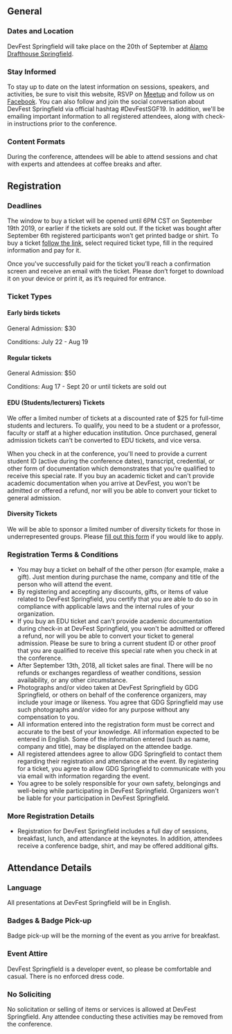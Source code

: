 ## General

### Dates and Location

DevFest Springfield will take place on the 20th of September at [Alamo Drafthouse Springfield](https://goo.gl/maps/a8PcfzpKx6RJyEJj7).

### Stay Informed

To stay up to date on the latest information on sessions, speakers, and activities, be sure to visit this website, RSVP on [Meetup](https://www.meetup.com/GDG-Springfield/events/261460321/) and follow us on [Facebook](https://www.facebook.com/gdgspringfield/). You can also follow and join the social conversation about DevFest Springfield via official hashtag #DevFestSGF19. In addition, we'll be emailing important information to all registered attendees, along with check-in instructions prior to the conference.

### Content Formats

During the conference, attendees will be able to attend sessions and chat with experts and attendees at coffee breaks and after.

## Registration


### Deadlines

The window to buy a ticket will be opened until 6PM CST on September 19th 2019, or earlier if the tickets are sold out. If the ticket was bought after September 6th registered participants won’t get printed badge or shirt. To buy a ticket [follow the link](https://www.eventbrite.com/e/devfest-sgf-19-tickets-65430517439), select required ticket type, fill in the required information and pay for it.

Once you've successfully paid for the ticket you’ll reach a confirmation screen and receive an email with the ticket. Please don’t forget to download it on your device or print it, as it’s required for entrance.



### Ticket Types

#### **Early birds tickets**

General Admission: $30

Conditions: July 22  - Aug 19

#### **Regular tickets**

General Admission: $50

Conditions: Aug 17 - Sept 20 or until tickets are sold out

#### **EDU (Students/lecturers) Tickets**

We offer a limited number of tickets at a discounted rate of $25 for full-time students and lecturers. To qualify, you need to be a student or a professor, faculty or staff at a higher education institution. Once purchased, general admission tickets can't be converted to EDU tickets, and vice versa.

When you check in at the conference, you'll need to provide a current student ID (active during the conference dates), transcript, credential, or other form of documentation which demonstrates that you’re qualified to receive this special rate. If you buy an academic ticket and can't provide academic documentation when you arrive at DevFest, you won't be admitted or offered a refund, nor will you be able to convert your ticket to general admission.


#### **Diversity Tickets**

We will be able to sponsor a limited number of diversity tickets for those in underrepresented groups. Please [fill out this form](https://forms.gle/KVhw1nFEEWMcbvxk8) if you would like to apply.


### Registration Terms & Conditions

- You may buy a ticket on behalf of the other person (for example, make a gift). Just mention during purchase the name, company and title of the person who will attend the event.
- By registering and accepting any discounts, gifts, or items of value related to DevFest Springfield, you certify that you are able to do so in compliance with applicable laws and the internal rules of your organization.
- If you buy an EDU ticket and can't provide academic documentation during check-in at DevFest Springfield, you won't be admitted or offered a refund, nor will you be able to convert your ticket to general admission. Please be sure to bring a current student ID or other proof that you are qualified to receive this special rate when you check in at the conference.
- After September 13th, 2018, all ticket sales are final. There will be no refunds or exchanges regardless of weather conditions, session availability, or any other circumstance.
- Photographs and/or video taken at DevFest Springfield by GDG Springfield, or others on behalf of the conference organizers, may include your image or likeness. You agree that GDG Springfield may use such photographs and/or video for any purpose without any compensation to you.
- All information entered into the registration form must be correct and accurate to the best of your knowledge. All information expected to be entered in English. Some of the information entered (such as name, company and title), may be displayed on the attendee badge.
- All registered attendees agree to allow GDG Springfield to contact them regarding their registration and attendance at the event. By registering for a ticket, you agree to allow GDG Springfield to communicate with you via email with information regarding the event.
- You agree to be solely responsible for your own safety, belongings and well-being while participating in DevFest Springfield. Organizers won't be liable for your participation in DevFest Springfield.


### More Registration Details

- Registration for DevFest Springfield includes a full day of sessions, breakfast, lunch, and attendance at the keynotes. In addition, attendees receive a conference badge, shirt, and may be offered additional gifts.  


## Attendance Details

### Language

All presentations at DevFest Springfield will be in English.


### Badges & Badge Pick-up

Badge pick-up will be the morning of the event as you arrive for breakfast.


### Event Attire

DevFest Springfield is a developer event, so please be comfortable and casual. There is no enforced dress code.


### No Soliciting

No solicitation or selling of items or services is allowed at DevFest Springfield. Any attendee conducting these activities may be removed from the conference.
